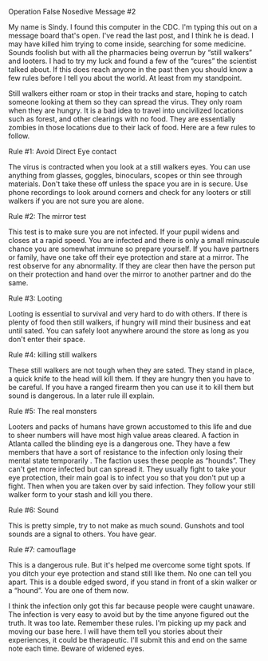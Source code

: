  

Operation False Nosedive Message #2

My name is Sindy. I found this computer in the CDC. I'm typing this out on a message board that's open. I've read the last post, and I think he is dead. I may have killed him trying to come inside, searching for some medicine. Sounds foolish but with all the pharmacies being overrun by “still walkers” and looters. I had to try my luck and found a few of the “cures” the scientist talked about. If this does reach anyone in the past then you should know a few rules before I tell you about the world. At least from my standpoint. 

Still walkers either roam or stop in their tracks and stare, hoping to catch someone looking at them so they can spread the virus. They only roam when they are hungry. It is a bad idea to travel into uncivilized locations such as forest, and other clearings with no food. They are essentially zombies in those locations due to their lack of food. Here are a few rules to follow.

Rule #1: Avoid Direct Eye contact

The virus is contracted when you look at a still walkers eyes. You can use anything from glasses, goggles, binoculars, scopes or thin see through materials. Don't take these off unless the space you are in is secure. Use phone recordings to look around corners and check for any looters or still walkers if you are not sure you are alone. 

Rule #2: The mirror test

This test is to make sure you are not infected. If your pupil widens and closes at a rapid speed. You are infected and there is only a small minuscule chance you are somewhat immune so prepare yourself. If you have partners or family, have one take off their eye protection and stare at a mirror. The rest observe for any abnormality. If they are clear then have the person put on their protection and hand over the mirror to another partner and do the same. 

Rule #3: Looting 

Looting is essential to survival and very hard to do with others. If there is plenty of food then still walkers, if hungry will mind their business and eat until sated. You can safely loot anywhere around the store as long as you don't enter their space. 

Rule #4: killing still walkers

These still walkers are not tough when they are sated.  They stand in place, a quick knife to the head will kill them. If they are hungry then you have to be careful. If you have a ranged firearm then you can use it to kill them but sound is dangerous. In a later rule ill explain. 

Rule #5: The real monsters

Looters and packs of humans have grown accustomed to this life and due to sheer numbers will have most high value areas cleared. A faction in Atlanta called the blinding eye is a dangerous one. They have a few members that have a sort of resistance to the infection only losing their mental state temporarily . The faction uses these people as “hounds”. They can't get more infected but can spread it. They usually fight to take your eye protection, their main goal is to infect you so that you don't put up a fight. Then when you are taken over by said infection. They follow your still walker form to your stash and kill you there. 

Rule #6: Sound

This is pretty simple, try to not make as much sound. Gunshots and tool sounds are a signal to others. You have gear.

Rule #7: camouflage 

This is a dangerous rule. But it's helped me overcome some tight spots. If you ditch your eye protection and stand still like them. No one can tell you apart. This is a double edged sword, if you stand in front of a skin walker or a “hound”. You are one of them now.

I think the infection only got this far because people were caught unaware. The infection is very easy to avoid but by the time anyone figured out the truth. It was too late. Remember these rules. I'm picking up my pack and moving our base here. I will have them tell you stories about their experiences, it could be therapeutic. I'll submit this and end on the same note each time. Beware of widened eyes.